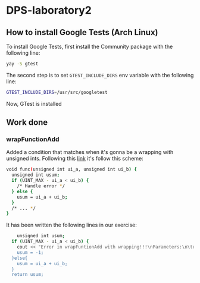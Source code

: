 # DPS-laboratory2

## How to install Google Tests (Arch Linux)

To install Google Tests, first install the Community package with the following line:

```bash
yay -S gtest
```

The second step is to set `GTEST_INCLUDE_DIRS` env variable with the following line:

```bash
GTEST_INCLUDE_DIRS=/usr/src/googletest
```

Now, GTest is installed

## Work done

### wrapFunctionAdd

Added a condition that matches when it's gonna be a wrapping with unsigned ints. Following this [link](https://wiki.sei.cmu.edu/confluence/display/c/INT30-C.+Ensure+that+unsigned+integer+operations+do+not+wrap) it's follow this scheme:

```bash
void func(unsigned int ui_a, unsigned int ui_b) {
  unsigned int usum;
  if (UINT_MAX - ui_a < ui_b) {
    /* Handle error */
  } else {
    usum = ui_a + ui_b;
  }
  /* ... */
}
```

It has been written the following lines in our exercise:

```bash
	unsigned int usum;
  if (UINT_MAX - ui_a < ui_b) {
    cout << "Error in wrapFuntionAdd with wrapping!!!\nParameters:\n\tui_a=" << to_string(ui_a) << "\n\tui_b="<< to_string(ui_b) << "\n";
    usum = -1;
  }else{
    usum = ui_a + ui_b;
  }
  return usum;
```